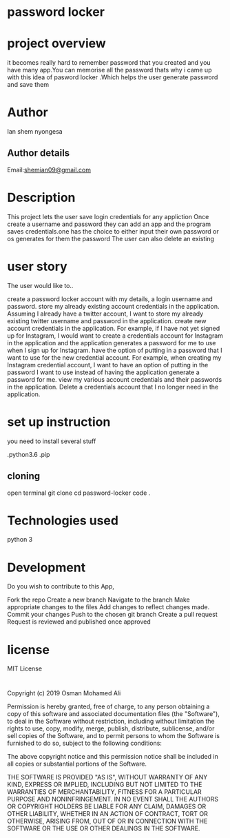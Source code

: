 # password locker

# project overview
it becomes really hard to remember password that you created and you have many app.You can memorise all the password thats why i came up with this idea of pasword locker .Which helps the user generate password and save them

# Author

Ian shem nyongesa
## Author details

Email:shemian09@gmail.com

# Description
This project lets the user save login credentials for any appliction Once create a username and password they can add an app and the program saves credentials.one has the choice to either input their own password or os generates for them the password
The user can also delete an existing

# user story
The user would like to..

create a password locker account with my details, a login username and password.
store my already existing account credentials in the application. Assuming I already have a twitter account, I want to store my already existing twitter username and password in the application.
create new account credentials in the application. For example, if I have not yet signed up for Instagram, I would want to create a credentials account for Instagram in the application and the application generates a password for me to use when I sign up for Instagram.
have the option of putting in a password that I want to use for the new credential account. For example, when creating my Instagram credential account, I want to have an option of putting in the password I want to use instead of having the application generate a password for me.
view my various account credentials and their passwords in the application.
Delete a credentials account that I no longer need in the application.

# set up instruction
you need to install several stuff

.python3.6
.pip

## cloning 
open terminal
git clone
cd password-locker
code .


# Technologies used
python 3

# Development
Do you wish to contribute to this App, 

Fork the repo
Create a new branch
Navigate to the branch
Make appropriate changes to the files
Add changes to reflect changes made.
Commit your changes
Push to the chosen git branch
Create a pull request
Request is reviewed and published once approved

# license
MIT License
#
Copyright (c) 2019 Osman Mohamed Ali

Permission is hereby granted, free of charge, to any person obtaining a copy
of this software and associated documentation files (the "Software"), to deal
in the Software without restriction, including without limitation the rights
to use, copy, modify, merge, publish, distribute, sublicense, and/or sell
copies of the Software, and to permit persons to whom the Software is
furnished to do so, subject to the following conditions:

The above copyright notice and this permission notice shall be included in all
copies or substantial portions of the Software.

THE SOFTWARE IS PROVIDED "AS IS", WITHOUT WARRANTY OF ANY KIND, EXPRESS OR
IMPLIED, INCLUDING BUT NOT LIMITED TO THE WARRANTIES OF MERCHANTABILITY,
FITNESS FOR A PARTICULAR PURPOSE AND NONINFRINGEMENT. IN NO EVENT SHALL THE
AUTHORS OR COPYRIGHT HOLDERS BE LIABLE FOR ANY CLAIM, DAMAGES OR OTHER
LIABILITY, WHETHER IN AN ACTION OF CONTRACT, TORT OR OTHERWISE, ARISING FROM,
OUT OF OR IN CONNECTION WITH THE SOFTWARE OR THE USE OR OTHER DEALINGS IN THE
SOFTWARE.
